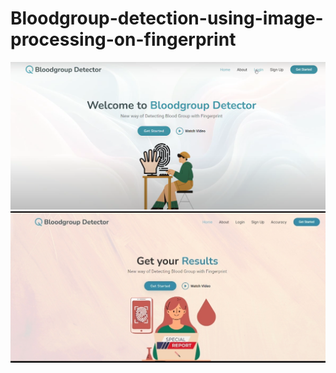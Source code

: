 # Bloodgroup-detection-using-image-processing-on-fingerprint
[![Watch the video](bloodgroup_detector.png)](https://youtu.be/wnKKdwa-VIM)
<a href="https://youtu.be/wnKKdwa-VIM">
    <img src="bloodgroup_detector.jpg" alt="Watch the video" width="600">
</a>
